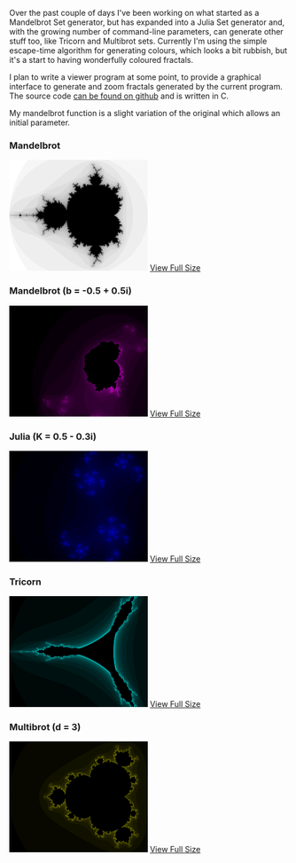 Over the past couple of days I've been working on what started as a Mandelbrot Set generator, but has expanded into a Julia Set generator and, with the growing number of command-line parameters, can generate other stuff too, like Tricorn and Multibrot sets. Currently I'm using the simple escape-time algorithm for generating colours, which looks a bit rubbish, but it's a start to having wonderfully coloured fractals.

I plan to write a viewer program at some point, to provide a graphical interface to generate and zoom fractals generated by the current program. The source code [can be found on github](http://github.com/Barrucadu/home/tree/master/code/c/fractal/) and is written in C.

My mandelbrot function is a slight variation of the original which allows an initial parameter.

### Mandelbrot

![Mandelbrot](files/mandelbrot-small.png)
[View Full Size](files/mandelbrot.png)

### Mandelbrot (b = -0.5 + 0.5i)

![Mandelbrot, b = -0.5 + 0.5i](files/mandelbrotb-small.png)
[View Full Size](files/mandelbrotb.png)

### Julia (K = 0.5 - 0.3i)

![Julia, K = 0 + 0i](files/julia-small.png)
[View Full Size](files/julia.png)

### Tricorn

![Tricorn](files/tricorn-small.png)
[View Full Size](files/tricorn.png)

### Multibrot (d = 3)

![Multibrot, d = 3](files/multibrot-small.png)
[View Full Size](files/multibrot.png)
